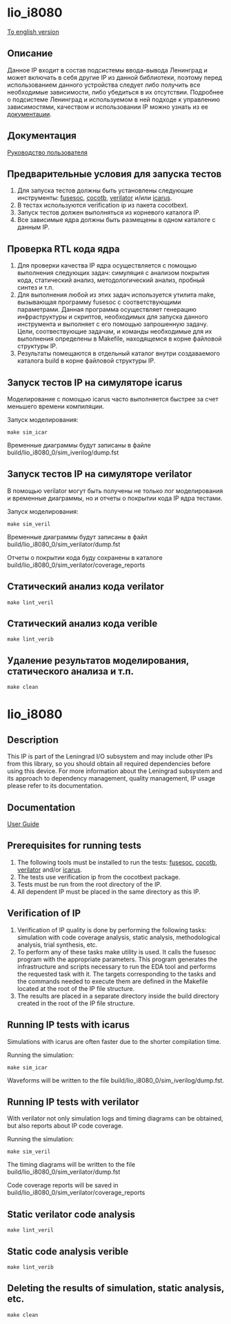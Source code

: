 # lio_i8080

[To english version](#en_version)

## Описание

Данное IP входит в состав подсистемы ввода-вывода Ленинград и может включать в себя другие IP из данной библиотеки, поэтому перед использованием данного устройства следует либо получить все необходимые зависимости, либо убедиться в их отсутствии. Подробнее о подсистеме Ленинград и используемом в ней подходе к управлению зависимостями, качеством и использовании IP можно узнать из ее [документации](https://github.com/AccurateRTL/leningradio). 

## Документация

[Руководство пользователя](doc/user_guide_ru.md)

## Предварительные условия для запуска тестов

1. Для запуска тестов должны быть установлены следующие инструменты: [fusesoc](https://github.com/olofk/fusesoc), [cocotb](https://www.cocotb.org/), [verilator](https://www.veripool.org/verilator) и/или [icarus](https://github.com/steveicarus/iverilog).
2. В тестах используются verification ip из пакета cocotbext.   
3. Запуск тестов должен выполняться из корневого каталога IP.
4. Все зависимые ядра должны быть размещены в одном каталоге с данным IP.

## Проверка RTL кода ядра

1. Для проверки качества IP ядра осуществляется с помощью выполнения следующих задач: симуляция с анализом покрытия кода, статический анализ, методологический анализ, пробный синтез и т.п.
2. Для выполнения любой из этих задач используется утилита make, вызывающая программу fusesoc с соответствующими параметрами. Данная программа осуществляет генерацию инфраструктуры и скриптов, необходимых для запуска данного инструмента и выполняет с его помощью запрошенную задачу. Цели, соотвествующие задачам, и команды необходимые для их выполнения определены в Makefile, находящемся в корне файловой структуры IP. 
3. Результаты помещаются в отдельный каталог внутри создаваемого каталога build в корне файловой структуры IP.  

## Запуск тестов IP на симуляторе icarus

Моделирование с помощью icarus часто выполняется быстрее за счет меньшего времени компиляции. 

Запуск моделирования:

```  
make sim_icar
```

Временные диаграммы будут записаны в файле build/lio_i8080_0/sim_iverilog/dump.fst 

## Запуск тестов IP на симуляторе verilator

В помощью verilator могут быть получены не только лог моделирования и временные диаграммы, но и отчеты о покрытии кода IP ядра тестами.

Запуск моделирования:

```
make sim_veril
```

Временные диаграммы будут записаны в файл build/lio_i8080_0/sim_verilator/dump.fst

Отчеты о покрытии кода буду сохранены в каталоге build/lio_i8080_0/sim_verilator/coverage_reports

## Статический анализ кода verilator

```
make lint_veril
```

## Статический анализ кода verible

```
make lint_verib
```

## Удаление результатов моделирования, статического анализа и т.п.

```
make clean
```

# <a id="en_version">lio_i8080</a> 

## Description

This IP is part of the Leningrad I/O subsystem and may include other IPs from this library, so you should obtain all required dependencies before using this device. For more information about the Leningrad subsystem and its approach to dependency management, quality management, IP usage please refer to its documentation. 

## Documentation

[User Guide](doc/user_guide_en.md)

## Prerequisites for running tests

1. The following tools must be installed to run the tests: [fusesoc](https://github.com/olofk/fusesoc), [cocotb](https://www.cocotb.org/), [verilator](https://www.veripool.org/verilator) and/or [icarus](https://github.com/steveicarus/iverilog).
2. The tests use verification ip from the cocotbext package.   
3. Tests must be run from the root directory of the IP.
4. All dependent IP must be placed in the same directory as this IP.

## Verification of IP

1. Verification of IP quality is done by performing the following tasks: simulation with code coverage analysis, static analysis, methodological analysis, trial synthesis, etc.
2. To perform any of these tasks make utility is used. It calls the fusesoc program with the appropriate parameters. This program generates the infrastructure and scripts necessary to run the EDA tool and performs the requested task with it. The targets corresponding to the tasks and the commands needed to execute them are defined in the Makefile located at the root of the IP file structure. 
3. The results are placed in a separate directory inside the build directory created in the root of the IP file structure.  

## Running IP tests with icarus

Simulations with icarus are often faster due to the shorter compilation time. 

Running the simulation:

```  
make sim_icar
```

Waveforms will be written to the file build/lio_i8080_0/sim_iverilog/dump.fst.

## Running IP tests with verilator

With verilator not only simulation logs and timing diagrams can be obtained, but also reports about IP code coverage.

Running the simulation:

```
make sim_veril
```

The timing diagrams will be written to the file build/lio_i8080_0/sim_verilator/dump.fst

Code coverage reports will be saved in build/lio_i8080_0/sim_verilator/coverage_reports

## Static verilator code analysis

```
make lint_veril
```

## Static code analysis verible

```
make lint_verib
```

## Deleting the results of simulation, static analysis, etc.

```
make clean
```



